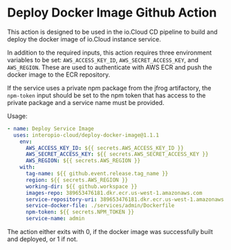 # Deploy Docker Image Github Action

This action is designed to be used in the io.Cloud CD pipeline to build and deploy the docker image of io.Cloud instance service.

In addition to the required inputs, this action requires three environment variables to be set: `AWS_ACCESS_KEY_ID`, `AWS_SECRET_ACCESS_KEY`, and `AWS_REGION`. These are used to authenticate with AWS ECR and push the docker image to the ECR repository.

If the service uses a private npm package from the jfrog artifactory, the `npm-token` input should be set to the npm token that has access to the private package and a service name must be provided.

Usage:
```yaml
- name: Deploy Service Image
  uses: interopio-cloud/deploy-docker-image@1.1.1
    env:
      AWS_ACCESS_KEY_ID: ${{ secrets.AWS_ACCESS_KEY_ID }}
      AWS_SECRET_ACCESS_KEY: ${{ secrets.AWS_SECRET_ACCESS_KEY }}
      AWS_REGION: ${{ secrets.AWS_REGION }}
    with:
      tag-name: ${{ github.event.release.tag_name }}
      region: ${{ secrets.AWS_REGION }}
      working-dir: ${{ github.workspace }}
      images-repo: 389653476181.dkr.ecr.us-west-1.amazonaws.com
      service-repository-uri: 389653476181.dkr.ecr.us-west-1.amazonaws.com/acme-wealth/admin
      service-docker-file: ./services/admin/Dockerfile
      npm-token: ${{ secrets.NPM_TOKEN }}
      service-name: admin
```

The action either exits with 0, if the docker image was successfully built and deployed, or 1 if not.

